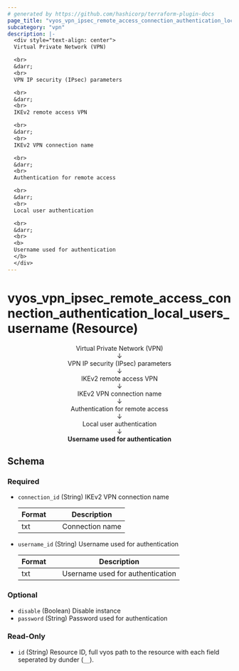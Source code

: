 ```yaml
---
# generated by https://github.com/hashicorp/terraform-plugin-docs
page_title: "vyos_vpn_ipsec_remote_access_connection_authentication_local_users_username Resource - vyos"
subcategory: "vpn"
description: |-
  <div style="text-align: center">
  Virtual Private Network (VPN)

  <br>
  &darr;
  <br>
  VPN IP security (IPsec) parameters

  <br>
  &darr;
  <br>
  IKEv2 remote access VPN

  <br>
  &darr;
  <br>
  IKEv2 VPN connection name

  <br>
  &darr;
  <br>
  Authentication for remote access

  <br>
  &darr;
  <br>
  Local user authentication

  <br>
  &darr;
  <br>
  <b>
  Username used for authentication
  </b>
  </div>
---
```


# vyos_vpn_ipsec_remote_access_connection_authentication_local_users_username (Resource)

<div style="text-align: center">
Virtual Private Network (VPN)

<br>
&darr;
<br>
VPN IP security (IPsec) parameters

<br>
&darr;
<br>
IKEv2 remote access VPN

<br>
&darr;
<br>
IKEv2 VPN connection name

<br>
&darr;
<br>
Authentication for remote access

<br>
&darr;
<br>
Local user authentication

<br>
&darr;
<br>
<b>
Username used for authentication
</b>
</div>



<!-- schema generated by tfplugindocs -->
## Schema

### Required

- `connection_id` (String) IKEv2 VPN connection name

    |  Format &emsp; | Description  |
    |----------|---------------|
    |  txt  &emsp; |  Connection name  |
- `username_id` (String) Username used for authentication

    |  Format &emsp; | Description  |
    |----------|---------------|
    |  txt  &emsp; |  Username used for authentication  |

### Optional

- `disable` (Boolean) Disable instance
- `password` (String) Password used for authentication

### Read-Only

- `id` (String) Resource ID, full vyos path to the resource with each field seperated by dunder (`__`).

